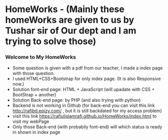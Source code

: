 # HomeWorks - (Mainly these homeWorks are given to us by Tushar sir of Our dept and I am trying to solve those)
### Welcome to My HomeWorks
*  Some question is given with a pdf from our teacher, I made a index page with those question.
*  I used HTML+CSS+Bootstrap for only index page. (It is also Responsive now.)
*  Solution font-end page: HTML + JavaScript (will upadate with CSS + BootStrap + another)
*  Solution Back-end page: by PHP (and also trying with python)
*  Backend is not working in Github (for back-end you can visit this link http://rafibd.epizy.com/ , but it is still backdated for my access problem)
*  visit this link https://rafiulislamrafi.github.io/HomeWorks/index.html to visit my webPage
*  Only those Back-end (with probabily font-end) will which status is ready in shown in index page
